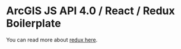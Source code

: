 # ArcGIS JS API 4.0 / React / Redux Boilerplate

You can read more about [redux here](http://redux.js.org/).
